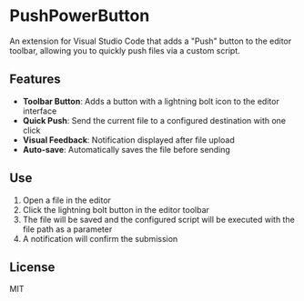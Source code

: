 # PushPowerButton

An extension for Visual Studio Code that adds a "Push" button to the editor toolbar, allowing you to quickly push files via a custom script.

## Features

- **Toolbar Button**: Adds a button with a lightning bolt icon to the editor interface
- **Quick Push**: Send the current file to a configured destination with one click
- **Visual Feedback**: Notification displayed after file upload
- **Auto-save**: Automatically saves the file before sending

## Use

1. Open a file in the editor
2. Click the lightning bolt button in the editor toolbar
3. The file will be saved and the configured script will be executed with the file path as a parameter
4. A notification will confirm the submission

## License

MIT
